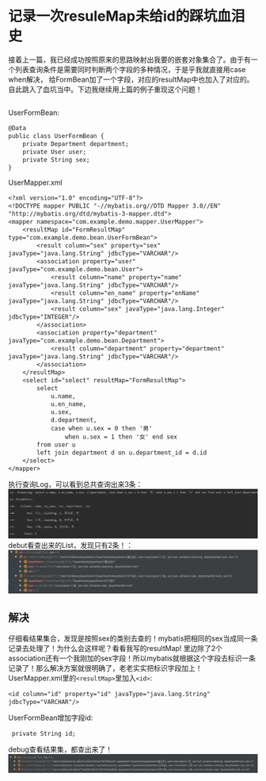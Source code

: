 # 记录一次resuleMap未给id的踩坑血泪史
接着上一篇，我已经成功按照原来的思路映射出我要的嵌套对象集合了。由于有一个列表查询条件是需要同时判断两个字段的多种情况，于是乎我就直接用case when解决，
给FormBean加了一个字段，对应的resultMap中也加入了对应的<result/>。自此跳入了血坑当中。下边我继续用上篇的例子重现这个问题！
## 
UserFormBean:
```
@Data
public class UserFormBean {
    private Department department;
    private User user;
    private String sex;
}
```
UserMapper.xml
```
<?xml version="1.0" encoding="UTF-8"?>
<!DOCTYPE mapper PUBLIC "-//mybatis.org//DTD Mapper 3.0//EN" "http://mybatis.org/dtd/mybatis-3-mapper.dtd">
<mapper namespace="com.example.demo.mapper.UserMapper">
    <resultMap id="FormResultMap" type="com.example.demo.bean.UserFormBean">
        <result column="sex" property="sex" javaType="java.lang.String" jdbcType="VARCHAR"/>
        <association property="user" javaType="com.example.demo.bean.User">
            <result column="name" property="name" javaType="java.lang.String" jdbcType="VARCHAR"/>
            <result column="en_name" property="enName" javaType="java.lang.String" jdbcType="VARCHAR"/>
            <result column="sex" javaType="java.lang.Integer" jdbcType="INTEGER"/>
        </association>
        <association property="department" javaType="com.example.demo.bean.Department">
            <result column="department" property="department" javaType="java.lang.String" jdbcType="VARCHAR"/>
        </association>
    </resultMap>
    <select id="select" resultMap="FormResultMap">
        select
            u.name,
            u.en_name,
            u.sex,
            d.department,
            case when u.sex = 0 then '男'
                when u.sex = 1 then '女' end sex
        from user u
        left join department d on u.department_id = d.id
    </select>
</mapper>
```
执行查询Log，可以看到总共查询出来3条：  　
![log](/images/mybatis/2.jpg) 
debut看查出来的List，发现只有2条！：   
![debug](/images/mybatis/3.jpg)  
## 解决
仔细看结果集合，发现是按照sex的类别去查的！mybatis把相同的sex当成同一条记录去处理了！为什么会这样呢？看看我写的resultMap!
里边除了2个association还有一个我刚加的sex字段！所以mybatis就根据这个字段去标识一条记录了！那么解决方案就很明确了，老老实实把标识字段加上！   
UserMapper.xml里的`<resultMap>`里加入`<id>`:
```
<id column="id" property="id" javaType="java.lang.String" jdbcType="VARCHAR"/>
```
UserFormBean增加字段id:
```
 private String id;
```
debug查看结果集，都查出来了！
![debug](/images/mybatis/4.jpg)  